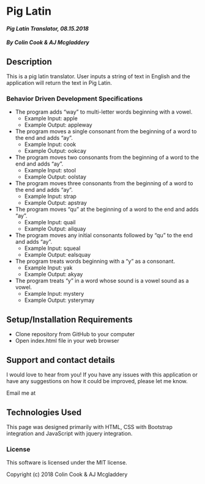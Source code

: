 # **Pig Latin**

#### _Pig Latin Translator, 08.15.2018_

##### By Colin Cook & AJ Mcgladdery

## Description

This is a pig latin translator. User inputs a string of text in English and the application will return the text in Pig Latin.

### Behavior Driven Development Specifications
<!--
* The program does nothing to non-alphabetical characters, since they do not contain consonants or vowels.
    * Example Input: 3
    * Example Output: 3 -->
<!-- * The program adds "ay" to single-letter words beginning with a vowel.
    * Example Input: i
    * Example Output: iay -->
* The program adds “way” to multi-letter words beginning with a vowel.
    * Example Input: apple
    * Example Output: appleway
*  The program moves a single consonant from the beginning of a word to the end and adds “ay”.
    * Example Input: cook
    * Example Output: ookcay
* The program moves two consonants from the beginning of a word to the end and adds “ay”.
    * Example Input: stool
    * Example Output: oolstay
* The program moves three consonants from the beginning of a word to the end and adds “ay”.
    * Example Input: strap
    * Example Output: apstray
* The program moves “qu” at the beginning of a word to the end and adds “ay”.
    * Example Input: quail
    * Example Output: ailquay
* The program moves any initial consonants followed by “qu” to the end and adds “ay”.
    * Example Input: squeal
    * Example Output: ealsquay
* The program treats words beginning with a “y” as a consonant.
    * Example Input: yak
    * Example Output: akyay
* The program treats “y” in a word whose sound is a vowel sound as a vowel.
    * Example Input: mystery
    * Example Output: ysterymay



## Setup/Installation Requirements

* Clone repository from GitHub to your computer
* Open index.html file in your web browser

## Support and contact details

I would love to hear from you! If you have any issues with this application or have any suggestions on how it could be improved, please let me know.

Email me at

## Technologies Used

This page was designed primarily with HTML, CSS with Bootstrap integration and JavaScript with jquery integration.

### License

This software is licensed under the MIT license.

Copyright (c) 2018 Colin Cook & AJ Mcgladdery
